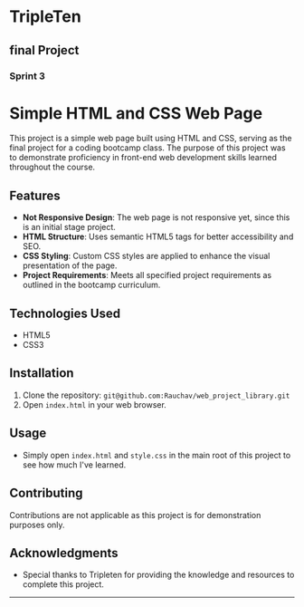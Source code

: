 # TripleTen

## final Project

### Sprint 3

# Simple HTML and CSS Web Page

This project is a simple web page built using HTML and CSS, serving as the final project for a coding bootcamp class. The purpose of this project was to demonstrate proficiency in front-end web development skills learned throughout the course.

## Features

- **Not Responsive Design**: The web page is not responsive yet, since this is an initial stage project.
- **HTML Structure**: Uses semantic HTML5 tags for better accessibility and SEO.
- **CSS Styling**: Custom CSS styles are applied to enhance the visual presentation of the page.
- **Project Requirements**: Meets all specified project requirements as outlined in the bootcamp curriculum.

## Technologies Used

- HTML5
- CSS3

## Installation

1. Clone the repository: `git@github.com:Rauchav/web_project_library.git`
2. Open `index.html` in your web browser.

## Usage

- Simply open `index.html` and `style.css` in the main root of this project to see how much I've learned.

## Contributing

Contributions are not applicable as this project is for demonstration purposes only.

## Acknowledgments

- Special thanks to Tripleten for providing the knowledge and resources to complete this project.

---
